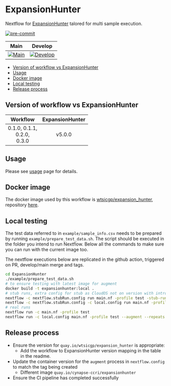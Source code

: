 # ExpansionHunter <!-- omit in toc -->

Nextflow for [ExpansionHunter][eh-repo] talored for multi sample execution.

[![pre-commit](https://img.shields.io/badge/pre--commit-enabled-brightgreen?logo=pre-commit)](https://github.com/pre-commit/pre-commit)

|                Main                |               Develop               |
| :--------------------------------: | :---------------------------------: |
| [![Main][gha-main]][gha-main-view] | [![Develop][gha-dev]][gha-dev-view] |

- [Version of workflow vs ExpansionHunter](#version-of-workflow-vs-expansionhunter)
- [Usage](#usage)
- [Docker image](#docker-image)
- [Local testing](#local-testing)
- [Release process](#release-process)

## Version of workflow vs ExpansionHunter

|             Workflow             | ExpansionHunter |
| :------------------------------: | :-------------: |
| 0.1.0, 0.1.1,<br>0.2.0,<br>0.3.0 |     v5.0.0      |

## Usage

Please see [usage][eh-nf-usage] page for details.

## Docker image

The docker image used by this workflow is [wtsicgp/expansion_hunter][quay-eh], repository [here][casm-repo].

## Local testing

The test data referred to in `example/sample_info.csv` needs to be prepared by running `example/prepare_test_data.sh`.
The script should be executed in the folder you intend to run Nextflow.  Below all the commands to make sure you can run
with the current image too.

The nextflow executions below are replicated in the github action, triggered on PR, develop/main merge and tags.

```bash
cd ExpansionHunter
./example/prepare_test_data.sh
# to ensure testing with latest image for augment
docker build -t expansionhunter:local .
# stub runs, extra config for stub as CloudOS not on version with introspection of relevant variable
nextflow -c nextflow.stubRun.config run main.nf -profile test -stub-run
nextflow -c nextflow.stubRun.config -c local.config run main.nf -profile test -stub-run --augment --repeats $PWD/test_data/repeats.txt --multistr $PWD/test_data/multi_str.txt
# real runs
nextflow run -c main.nf -profile test
nextflow run -c local.config main.nf -profile test --augment --repeats $PWD/test_data/repeats.txt --multistr $PWD/test_data/multi_str.txt
```

## Release process

- Ensure the version for `quay.io/wtsicgp/expansion_hunter` is appropriate:
  - Add the workflow to ExpansionHunter version mapping in the table in the readme.
- Update the container version for the `augment` process in `nextflow.config` to match the tag being created
  - Different image `quay.io/cynapse-ccri/expansionhunter`
- Ensure the CI pipeline has completed successfully

<!-- links -->

[casm-repo]: https://github.com/cancerit/ExpansionHunter-docker
[eh-nf-usage]: docs/usage.md
[eh-repo]: https://github.com/Illumina/ExpansionHunter
[gha-dev]: https://github.com/cynapse-ccri/ExpansionHunter/actions/workflows/build.yaml/badge.svg?branch=develop
[gha-dev-view]: https://github.com/cynapse-ccri/ExpansionHunter/actions?query=branch%3Adevelop
[gha-main]: https://github.com/cynapse-ccri/ExpansionHunter/actions/workflows/build.yaml/badge.svg?branch=main
[gha-main-view]: https://github.com/cynapse-ccri/ExpansionHunter/actions?query=branch%3Amain
[quay-eh]: https://quay.io/repository/wtsicgp/expansion_hunter?tab=tags
